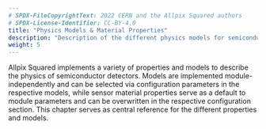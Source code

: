 ```yaml
---
# SPDX-FileCopyrightText: 2022 CERN and the Allpix Squared authors
# SPDX-License-Identifier: CC-BY-4.0
title: "Physics Models & Material Properties"
description: "Description of the different physics models for semiconductor detectors."
weight: 5
---
```


Allpix Squared implements a variety of properties and models to describe the physics of semiconductor detectors. Models are
implemented module-independently and can be selected via configuration parameters in the respective models, while sensor
material properties serve as a default to module parameters and can be overwritten in the respective configuration section.
This chapter serves as central reference for the different properties and models.
